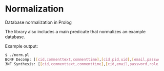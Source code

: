 # Normalization
Database normalization in Prolog

The library also includes a main predicate that normalizes an example database.

Example output:
```sh
$ ./norm.pl
BCNF Decomp: [[cid,commenttext,commenttime],[cid,pid,uid],[email,password,role,uid],[pid,posttext,posttime,posttitle]]
3NF Synthesis: [[cid,commenttext,commenttime],[cid,email,password,role,uid,pid],[pid,posttitle,posttext,posttime],[role,email,password,uid]]
```
